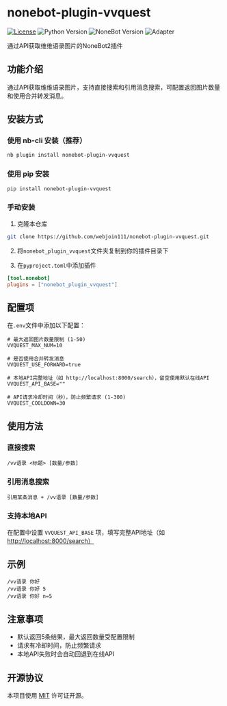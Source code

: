 # nonebot-plugin-vvquest

[![License](https://img.shields.io/github/license/webjoin111/nonebot-plugin-vvquest)](LICENSE)
![Python Version](https://img.shields.io/badge/python-3.8+-blue.svg)
![NoneBot Version](https://img.shields.io/badge/nonebot-2.0.0+-red.svg)
![Adapter](https://img.shields.io/badge/adapter-OneBot-green.svg)

通过API获取维维语录图片的NoneBot2插件

## 功能介绍

通过API获取维维语录图片，支持直接搜索和引用消息搜索，可配置返回图片数量和使用合并转发消息。

## 安装方式

### 使用 nb-cli 安装（推荐）

```bash
nb plugin install nonebot-plugin-vvquest
```

### 使用 pip 安装

```bash
pip install nonebot-plugin-vvquest
```

### 手动安装

1. 克隆本仓库

```bash
git clone https://github.com/webjoin111/nonebot-plugin-vvquest.git
```

2. 将`nonebot_plugin_vvquest`文件夹复制到你的插件目录下

3. 在`pyproject.toml`中添加插件

```toml
[tool.nonebot]
plugins = ["nonebot_plugin_vvquest"]
```

## 配置项

在`.env`文件中添加以下配置：

```dotenv
# 最大返回图片数量限制 (1-50)
VVQUEST_MAX_NUM=10

# 是否使用合并转发消息
VVQUEST_USE_FORWARD=true

# 本地API完整地址（如 http://localhost:8000/search），留空使用默认在线API
VVQUEST_API_BASE=""

# API请求冷却时间（秒），防止频繁请求 (1-300)
VVQUEST_COOLDOWN=30
```

## 使用方法

### 直接搜索

```
/vv语录 <标题> [数量/参数]
```

### 引用消息搜索

```
引用某条消息 + /vv语录 [数量/参数]
```

### 支持本地API

在配置中设置 `VVQUEST_API_BASE` 项，填写完整API地址（如 <http://localhost:8000/search）>

## 示例

```
/vv语录 你好
/vv语录 你好 5
/vv语录 你好 n=5
```

## 注意事项

- 默认返回5条结果，最大返回数量受配置限制
- 请求有冷却时间，防止频繁请求
- 本地API失败时会自动回退到在线API

## 开源协议

本项目使用 [MIT](LICENSE) 许可证开源。
